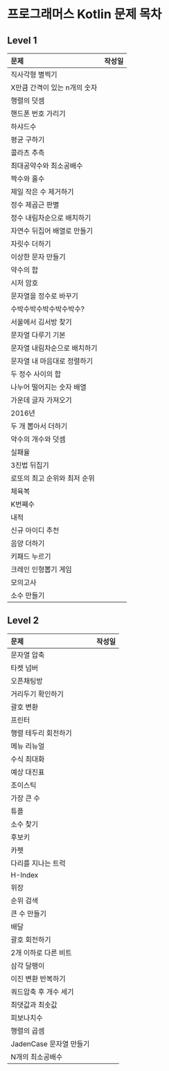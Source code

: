 # 프로그래머스 Kotlin 문제 목차

## Level 1
|문제|작성일|
|:--|:--|
|직사각형 별찍기||
|X만큼 간격이 있는 n개의 숫자||
|행렬의 덧셈||
|핸드폰 번호 가리기||
|하샤드수||
|평균 구하기||
|콜라츠 추측||
|최대공약수와 최소공배수||
|짝수와 홀수||
|제일 작은 수 제거하기||
|정수 제곱근 판별||
|정수 내림차순으로 배치하기||
|자연수 뒤집어 배열로 만들기||
|자릿수 더하기||
|이상한 문자 만들기||
|약수의 합||
|시저 암호||
|문자열을 정수로 바꾸기||
|수박수박수박수박수박수?||
|서울에서 김서방 찾기||
|문자열 다루기 기본||
|문자열 내림차순으로 배치하기||
|문자열 내 마음대로 정렬하기||
|두 정수 사이의 합||
|나누어 떨어지는 숫자 배열||
|가운데 글자 가져오기||
|2016년||
|두 개 뽑아서 더하기||
|약수의 개수와 덧셈||
|실패율||
|3진법 뒤집기||
|로또의 최고 순위와 최저 순위||
|체육복||
|K번째수||
|내적||
|신규 아이디 추천||
|음양 더하기||
|키패드 누르기||
|크레인 인형뽑기 게임||
|모의고사||
|소수 만들기||

## Level 2
|문제|작성일|
|:--|:--|
|문자열 압축||
|타켓 넘버||
|오픈채팅방||
|거리두기 확인하기||
|괄호 변환||
|프린터||
|행렬 테두리 회전하기||
|메뉴 리뉴얼||
|수식 최대화||
|예상 대진표||
|조이스틱||
|가장 큰 수||
|튜플||
|소수 찾기||
|후보키||
|카펫||
|다리를 지나는 트럭||
|H-Index||
|위장||
|순위 검색||
|큰 수 만들기||
|배달||
|괄호 회전하기||
|2개 이하로 다른 비트||
|삼각 달팽이||
|이진 변환 반복하기||
|쿼드압축 후 개수 세기||
|최댓값과 최솟값||
|피보나치수||
|행렬의 곱셈||
|JadenCase 문자열 만들기||
|N개의 최소공배수||